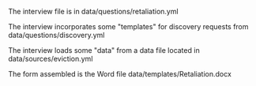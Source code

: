 The interview file is in data/questions/retaliation.yml

The interview incorporates some "templates" for discovery requests 
from data/questions/discovery.yml

The interview loads some "data" from a data file located in data/sources/eviction.yml

The form assembled is the Word file data/templates/Retaliation.docx

